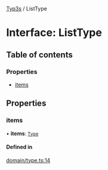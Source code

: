 [Typ3s](../README.md) / ListType

# Interface: ListType

## Table of contents

### Properties

- [items](ListType.md#items)

## Properties

### items

• **items**: [`Type`](../classes/Type.md)

#### Defined in

[domain/type.ts:14](https://github.com/FlavioLionelRita/typ3s/blob/ed8277e/src/lib/domain/type.ts#L14)
